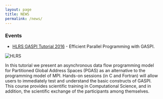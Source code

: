 ```yaml
---
layout: page
title: NEWS
permalink: /news/
---
```


### Events

- [HLRS GASPI Tutorial 2016](http://www.hlrs.de/training/2016-06-06-gaspi/) - Efficient Parallel Programming with GASPI. 

![HLRS](http://www.hlrs.de/fileadmin/sys/public/images/logo.png)

In this tutorial we present an asynchronous data flow programming model for Partitioned Global Address Spaces (PGAS) as an alternative to the programming model of MPI. Hands-on sessions (in C and Fortran) will allow users to immediately test and understand the basic constructs of GASPI. This course provides scientific training in Computational Science, and in addition, the scientific exchange of the participants among themselves.





